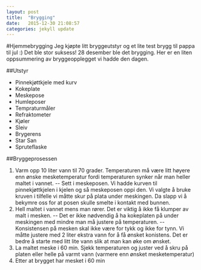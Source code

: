 ```yaml
---
layout: post
title:  "Brygging"
date:   2015-12-30 21:08:57
categories: jekyll update
---
```

#Hjemmebrygging
Jeg kjøpte litt bryggeutstyr og et lite test brygg til pappa til jul :) Det ble stor suksess! 28 desember ble det brygging. Her er en liten oppsummering av bryggeopplegget vi hadde den dagen.

##Utstyr
- Pinnekjøttkjele med kurv
- Kokeplate
- Meskepose
- Humleposer
- Tempraturmåler
- Refraktometer
- Kjøler
- Sleiv
- Brygerens
- Star San
- Spruteflaske

##Bryggeprosessen
1. Varm opp 10 liter vann til 70 grader. Temperaturen må være litt høyere enn ønske mesketemperatur fordi temperaturen synker når man heller maltet i vannet.
-- Sett i meskeposen. Vi hadde kurven til pinnekjøttkjelen i kjelen og så meskeposen oppi den. Vi valgte å bruke kruven i tilfelle vi måtte skur på plata under meskingen. Da slapp vi å bekymre oss for at posen skulle smelte i kontakt med bunnen. 
2. Hell maltet i vannet mens man rører. Det er viktig å ikke få klumper av malt i mesken.
-- Det er ikke nødvendig å ha kokeplaten på under meskingen med mindre man må justere på temperaturen.
-- Konsistensen på mesken skal ikke være for tykk og ikke for tynn. Vi måtte justere med 2 liter ekstra vann for å få ønsket konistens. Det er bedre å starte med litt lite vann slik at man kan øke om ønsket.
3. La maltet meske i 60 min. Sjekk temperaturen og juster ved å skru på platen eller helle på varmt vann (varmere enn ønsket mesketemperatur)
4. Etter at brygget har mesket i 60 min 